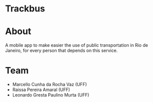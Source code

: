 # Trackbus

# About
A mobile app to make easier the use of public transportation in Rio de Janeiro, for every person that depends on this service. 

# Team
  * Marcello Cunha da Rocha Vaz (UFF)
  * Raissa Pereira Amaral (UFF)
  * Leonardo Gresta Paulino Murta (UFF)
